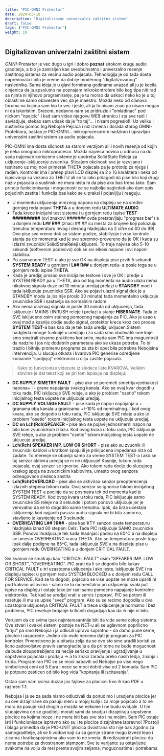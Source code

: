 ```yaml
---
title: "PIC-OMNI Protector"
date: 2024-03-18
description: "Digitalizovan univerzalni zaštitni sistem"
draft: false
tags: ["PIC-OMNI Protector"]
weight: 10
---
```

## Digitalizovan univerzalni zaštitni sistem

*OMNI-Protektor* je vec dugo u igri i dobro **poznat** sirokom krugu audio graditelja, a bio je zamisljen kao sveobuhvatno i univerzalno resenje zastitnog sistema za vecinu audio pojacala. Tehnologija je od tada dosta napredovala i bilo je vreme da dobije modernog "digitalizovanog" naslednika. Sama ideja je u glavi formirana godinama unazad ali ju je kocila cinjenica da ja apsolutno ne poznajem mikrokontrolere bilo kog tipa niti rad sa njima ni njihovo programiranje, pa je tu morao da uskoci neko ko je u toj oblasti ne samo obavesten vec da je maestro. Mozda neko od clanova foruma na kojima sam bio to vec i jeste, ali ja to nisam znao pa nisam mogao ni da iskoristim. Srecom, nedavno nam se pridruzio i "omladinac" pod nickom "npejcic" i kad sam video njegovu WEB stranicu i sta sve radi i savladjuje, stekao sam utisak da je "to taj"... i nisam pogresio!!! Uz veliku i sustinsku pomoc Ing.Nebojse Pejcica i niz izmena i dorada starog OMNI-Protektora, nastao je PIC-OMNI... mikroprocesorom nadziran i upravljan univerzalni zastitni sistem za audio pojacala.

PIC-OMNI ima dosta slicnosti sa starom verzijom ali i novih resenja od kojih je neka omogucio mikroprocesor. Mozda najveca novina u odnosu na do sada najcesce koriscene sisteme je upotreba SolidState Releja za ukljucenje-iskljucenje zvucnika. Sticajem okolnosti sve je razvijano i testirano uz moj novi primerak THETA pojacala pa je prototip za njega i radjen. Kontroler ima i prelep plavi LCD displej sa 2 x 16 karaktera i neka od ispisivanja su vezana za THETU ali se to lako prilagodi da pise bilo koji drugi naziv pojacala a sustinski ne mora nista ni da pise ako bas treba tako. Sam princip funkcionisanja i mogucnosti ce se najbolje sagledati ako dam opis pojedinih zastita i funkcija bas kako se u praksi i pojavljiju i reaguju.

- U momentu ukljucenja mreznog napona na displeju se na sredini gornjeg reda pojavi <strong>THETA</strong> a u donjem redu <strong>ULTIMATE AUDIO</strong>.
- Tada krece inicijalni test sistema i u gornjem redu ispise <strong>TEST ##########</strong> (ovi znakovi ####### ovde pretstavljaju "progress bar") a u donjem redu <strong>L## R##</strong> (znaci ## ## su mesta za brojeve koji pokazuju trenutnu temperaturu levog i desnog hladnjaka na 2 cifre od 00 do 99) Ovo pise sve vreme dok se sistem podize, stabilizuje i vrse kontrole stanja pa do momenta kad je sve spremno-provereno da je OK i kada su izlazni zvucnicki SolidStateReleji ukljuceni. To traje najvise oko 5-10 sekundi (softverom podesivo) dok se svi elkosi napune i svi naponi stabilisu.
- Po zavrsenom TEST-u ako je sve OK na displeju pise prvih 5 sekundi <strong>SYSTEM READY</strong> u gornjem i <strong>L## R##</strong> u donjem redu- a posle toga se u gornjem redu ispise <strong>THETA</strong>.
- Kada je uredjaj prosao sve inicijalne testove i sve je OK i predje u SYSTEM READY pa u THETA, ako od tog momenta na audio ulazu nema nikakvog signala duze od 10 minuta uredjaj prelazi u <strong>STANDBY</strong> mod i tada iskljucuje zvucnicke SSR. Ako se pojavi ulazni signal dok je u STANDBY modu (a jos nije proslo 30 minuta) tada momentalno ukljucuje zvucnicke SSR i nastavlja sa normalnim radom.
- Ako nema ulaznog signala ni posle 30 minuta od ukljucenja, tada iskljucuje i MAINS i INRUSH releje i prelazi u stanje <strong>HIBERNATE</strong>. Tada je SVE iskljuceno osim stalnog pomocnog napajanja za PIC. Ako je usao u ovaj mod a kasnije dodje audio signal, protektor krece kroz ceo proces <strong>SYSTEM TEST</strong>-a bas kao da je tek tada uredjaj ukljucen.Sistem nadgleda mnoge funkcije u uredjaju i za sada smo obuhvatili one koje smo smatrali stvarno prakticno korisnim, mada sam PIC ima mogucnosti da nadzire i jos niz dodatnih parametara ako se ukaze potreba. To bi trazilo i bitniju promenu programa za sta bi opet bila potrebna Nebojsina intervencija. U slucaju otkaza i kvarova PIC generise odredjene komande "spoljnjoj" elektronici u cilju zastite pojacala.

> Kako to funkcionise videcete iz sledece liste KVAROVA. Velikim slovima je dat tekst koji se pri tom ispisuje na displeju:
- <strong>DC SUPPLY SIMETRY FAULT</strong> - pise ako se poremeti simetrija=jednakost napona+ i - grane napajanja svakog kanala. Ako se ovaj kvar dogodi u toku rada, PIC iskljucuje SVE releje, a ako je problem "osetio" tokom inicijalnog testa uopste ne ukljucuje uredjaj.
- <strong>DC SUPPLY VOLTAGE FAULT</strong> - pise kada je napon napajanja u + granama oba kanala u granicama +/-10% od nominalnog. I kod ovog kvara, ako se dogodio u toku rada, PIC iskljucuje SVE releje a ako je problem "osetio" tokom inicijalnog testa uopste ne ukljucuje uredjaj.
- <strong>DC on Lch(Rch)SPEAKER</strong> - pise ako se pojavi jednosmerni napon na bilo kom zvucnickom izlazu. Kod ovog kvara u toku rada, PIC iskljucuje SVE releje, a ako je problem "osetio" tokom inicijalnog testa uopste ne ukljucuje uredjaj.
- <strong>Lch(Rch) SPEAKER IMP. LOW OR SHORT</strong> - pise ako su zvucnik ili zvucnicki kablovi u kratkom spoju ili je prikljucena impedansa niza od zadate. To merenje se obavlja samo za vreme SYSTEM TEST-a i ako se taj senzor aktivira uredjaj se ni ne ukljucuje! Kasnije, tokom rada pojacala, ovaj senzor se ignorise. Ako tokom rada dodje do slucajnog kratkog spoja na zvucnickim kablovima, umesto ovog senzora odreagovace sledeca zastita
- <strong>Lch(Rch)OVERLOAD</strong> - pise ako se aktivirao senzor preopterecenja izlaznih stepena tokom rada. Ovaj senzor se ignorise tokom inicijalnog SYSTEM TEST a pocinje da se posmatra tek od momenta kad je SYSTEM READY. Kod ovog kvara u toku rada, PIC iskljucuje samo zvucnicke SS releje na 3 sekunde i potom ponovo ukljucuje jer je verovatno da se to dogodilo samo trenutno. Ipak, da brza ucestala iskljucenja kod najjacih pasaza audio signala ne bi bila zamorna, stavljeno je kasnjenje od 3 sekunde.
- <strong>OVERHEATING L## ?R##</strong> - pise kad KTY senzori osete temperaturu hladnjaka iznad 80 stepeni Celz. Tada PIC iskljucuje SAMO zvucnicke SSR. Ponovo ihukljucuje tek kada hladnjaci padnu na 60^C a na displeju se umesto OVERHEATING vraca THETA. Ako se temperatura posle toga ipak dalje podigne na 85^C, tada iskljucuje SVE a na displeju pise u gornjem redu OVERHEATING a u donjem CRITICAL FAULT.

Svi kvarovi se smatraju kao "CRITICAL FAULT" osim "SPEAKER IMP. LOW OR SHORT", "OVERHEATING". PIC prati da li se dogodio bilo kakav CRITICAL FAULT u tri uzastopna ukljucenja i ako jeste, iskljucuje SVE i na displeju ispise: u gornjem redu SYSTEM BLOCKED a u donjem redu CALL FOR SERVICE. Kad se to dogodi, pojacalo se vise uopste ne moze upaliti ni pod kakvim uslovima - samo se to momentalno po ukljucenju svaki put ispise na displeju i ostaje tako jer radi samo pomocno napajanje kontrolne elektronike. Tek kad se uredjaj vrati u servis i popravi, PIC se potom ili resetuje ili mu se upise "svez" program. Ako su se recimo dogodila u dva uzastopna ukljucenja CRITICAL FAULT a trece ukljucenje je normalno i bez problema, PIC resetuje brojanje kriticnih dogadjaja kao da ih nije ni bilo.

Verujem da ce svima ipak najinteresantnije biti da vide seme celog sistema. Ove stvari i ovakvi sistemi postoje na NET-u ali se uglavnom poprilicno "kriju" pa smo Nebojsa i ja odlucili upravo suprotno - da damo pune seme, plocice i rasporede. Jedino sto ovde necemo dati je program za PIC kontroler. Prvenstveno je u pitanju zelja da se ovo sto smo uradili koristi za licno zadovoljstvo pravih samograditelja a da pri tome ne bude mogucnosti da bude zloupotrebljeno za necije serisko pravljenje i ugradjivanje u sopstvena pojacala i prodaju -> a to znaci zaradu preko nasih ledja, znanja i truda. Programiran PIC ce se moci nabaviti od Nebojse po vise nego simbolicnoj ceni od 5 Eura i nece se moci dobiti vise od 2 komada. Sam PIC je potpuno zasticen od bilo kog vida "kopiranja ili iscitavanja".

Ostao sam vam svima duzan jos fajlove za plocice. Evo ih kao PDF u razmeri 1:1.

Nebojsa i ja se za sada nismo odlucivali da ponudimo i uradjene plocice jer su ove dizajnirane da pasuju meni u mojoj kutiji i za moje pojacalo a to ne mora da pasuje kod drugih a mozda se nekome i ne budu svidjale. U tim slucajevima ce se graditelji morati sami da snadju i dizajniraju sopstvene plocice na kojima moze i ne mora biti bas sve sto i na mojim. Sam PIC ostaje isti i funkcionisace ispravno ako su i te plocice dizajnirane ispravno! ?Postoji i blaga primedba da je PIC-UNIT plocica dvostrana sto nije bas zgodno za samograditelje, ali se ti vodovi koji su sa gornje strane mogu izvesti lepo i zicama i kratkospojnicima ako vam to ne smeta, ili redizajnirati plocicu da nema potrebe za dvostranom stampom. Sve te varijante su ostavljene svakome na volju da resi prema svojim zeljama, mogucnostima i potrebama.
